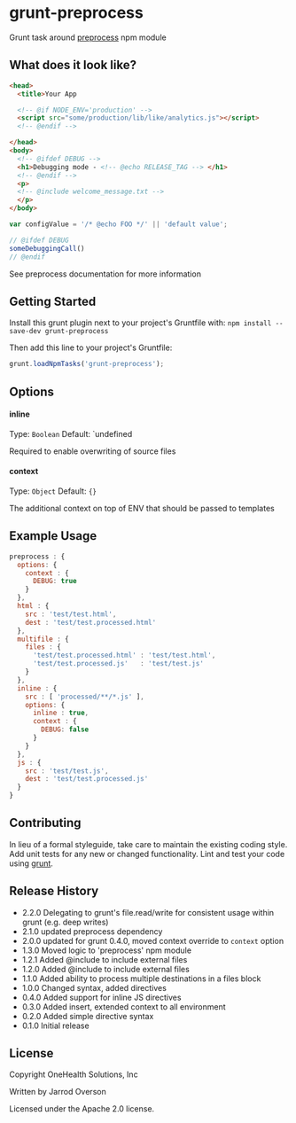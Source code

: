 # grunt-preprocess

Grunt task around [preprocess](https://github.com/onehealth/preprocess) npm module

## What does it look like?

```html
<head>
  <title>Your App

  <!-- @if NODE_ENV='production' -->
  <script src="some/production/lib/like/analytics.js"></script>
  <!-- @endif -->

</head>
<body>
  <!-- @ifdef DEBUG -->
  <h1>Debugging mode - <!-- @echo RELEASE_TAG --> </h1>
  <!-- @endif -->
  <p>
  <!-- @include welcome_message.txt -->
  </p>
</body>
```

```js
var configValue = '/* @echo FOO */' || 'default value';

// @ifdef DEBUG
someDebuggingCall()
// @endif

```

See preprocess documentation for more information


## Getting Started
Install this grunt plugin next to your project's Gruntfile with: `npm install --save-dev grunt-preprocess`

Then add this line to your project's Gruntfile:

```javascript
grunt.loadNpmTasks('grunt-preprocess');
```

## Options

#### inline
Type: `Boolean`
Default: `undefined

Required to enable overwriting of source files

#### context
Type: `Object`
Default: `{}`

The additional context on top of ENV that should be passed to templates


## Example Usage

```js
preprocess : {
  options: {
    context : {
      DEBUG: true
    }
  },
  html : {
    src : 'test/test.html',
    dest : 'test/test.processed.html'
  },
  multifile : {
    files : {
      'test/test.processed.html' : 'test/test.html',
      'test/test.processed.js'   : 'test/test.js'
    }
  },
  inline : {
    src : [ 'processed/**/*.js' ],
    options: {
      inline : true,
      context : {
        DEBUG: false
      }
    }
  },
  js : {
    src : 'test/test.js',
    dest : 'test/test.processed.js'
  }
}
```


[grunt]: https://github.com/gruntjs/grunt

## Contributing
In lieu of a formal styleguide, take care to maintain the existing coding style. Add unit tests for any new or changed functionality. Lint and test your code using [grunt][grunt].

## Release History

 - 2.2.0 Delegating to grunt's file.read/write for consistent usage within grunt (e.g. deep writes)
 - 2.1.0 updated preprocess dependency
 - 2.0.0 updated for grunt 0.4.0, moved context override to `context` option
 - 1.3.0 Moved logic to 'preprocess' npm module
 - 1.2.1 Added @include to include external files
 - 1.2.0 Added @include to include external files
 - 1.1.0 Added ability to process multiple destinations in a files block
 - 1.0.0 Changed syntax, added directives
 - 0.4.0 Added support for inline JS directives
 - 0.3.0 Added insert, extended context to all environment
 - 0.2.0 Added simple directive syntax
 - 0.1.0 Initial release

## License

Copyright OneHealth Solutions, Inc

Written by Jarrod Overson

Licensed under the Apache 2.0 license.
